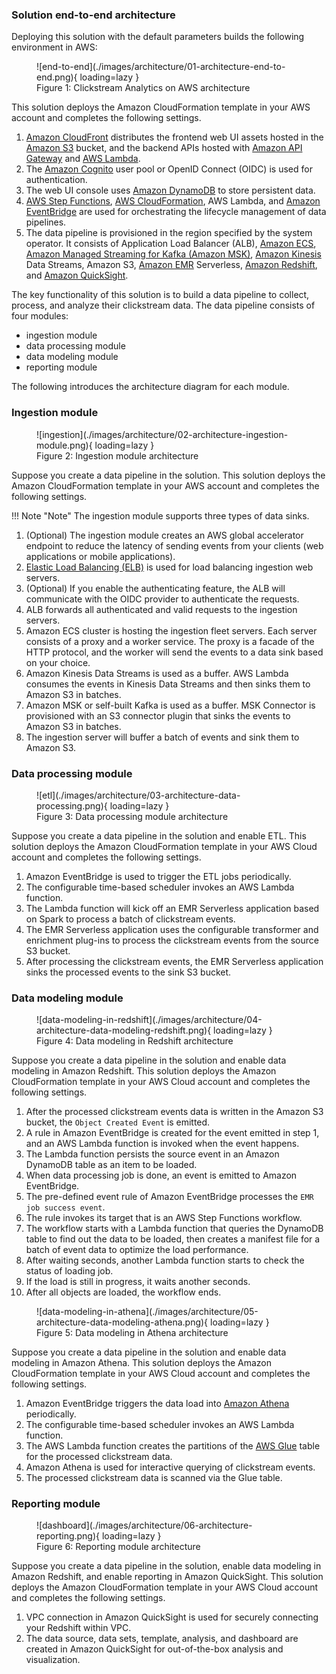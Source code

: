 ### Solution end-to-end architecture

Deploying this solution with the default parameters builds the following environment in AWS:

<figure markdown>
   ![end-to-end](./images/architecture/01-architecture-end-to-end.png){ loading=lazy }
   <figcaption>Figure 1: Clickstream Analytics on AWS architecture</figcaption>
</figure>

This solution deploys the Amazon CloudFormation template in your AWS account and completes the following settings.

1. [Amazon CloudFront](https://aws.amazon.com/cloudfront) distributes the frontend web UI assets hosted in the [Amazon S3](https://aws.amazon.com/s3/) bucket, and the backend APIs hosted with [Amazon API Gateway](https://aws.amazon.com/api-gateway/) and [AWS Lambda](https://aws.amazon.com/lambda).
2. The [Amazon Cognito](https://aws.amazon.com/cognito) user pool or OpenID Connect (OIDC) is used for authentication.
3. The web UI console uses [Amazon DynamoDB](https://aws.amazon.com/dynamodb) to store persistent data.
4. [AWS Step Functions](https://aws.amazon.com/step-functions), [AWS CloudFormation](https://aws.amazon.com/cloudformation), AWS Lambda, and [Amazon EventBridge](https://aws.amazon.com/eventbridge) are used for orchestrating the lifecycle management of data pipelines.
5. The data pipeline is provisioned in the region specified by the system operator. It consists of Application Load Balancer (ALB),
[Amazon ECS](https://aws.amazon.com/ecs/), [Amazon Managed Streaming for Kafka (Amazon MSK)](https://aws.amazon.com/msk/), [Amazon Kinesis](https://aws.amazon.com/kinesis/) Data Streams, Amazon S3, [Amazon EMR](https://aws.amazon.com/emr/) Serverless, [Amazon Redshift](https://aws.amazon.com/redshift/), and [Amazon QuickSight](https://aws.amazon.com/quicksight/).

The key functionality of this solution is to build a data pipeline to collect, process, and analyze their clickstream data. The data pipeline consists of four modules: 

- ingestion module 
- data processing module 
- data modeling module 
- reporting module 

The following introduces the architecture diagram for each module.

### Ingestion module

<figure markdown>
   ![ingestion](./images/architecture/02-architecture-ingestion-module.png){ loading=lazy }
   <figcaption>Figure 2: Ingestion module architecture</figcaption>
</figure>

Suppose you create a data pipeline in the solution. This solution deploys the Amazon CloudFormation template in your AWS account and completes the following settings.

!!! Note "Note"
      The ingestion module supports three types of data sinks.

1. (Optional) The ingestion module creates an AWS global accelerator endpoint to reduce the latency of sending events from your clients (web applications or mobile applications).
2. [Elastic Load Balancing (ELB)](https://aws.amazon.com/elasticloadbalancing/) is used for load balancing ingestion web servers.
3. (Optional) If you enable the authenticating feature, the ALB will communicate with the OIDC provider to authenticate the requests.
4. ALB forwards all authenticated and valid requests to the ingestion servers.
5. Amazon ECS cluster is hosting the ingestion fleet servers. Each server consists of a proxy and a worker service. The proxy is a facade of the HTTP protocol, and the worker will send the events to a data sink based on your choice.
6. Amazon Kinesis Data Streams is used as a buffer. AWS Lambda consumes the events in Kinesis Data Streams and then sinks them to Amazon S3 in batches.
7. Amazon MSK or self-built Kafka is used as a buffer. MSK Connector is provisioned with an S3 connector plugin that sinks the events to Amazon S3 in batches.
8. The ingestion server will buffer a batch of events and sink them to Amazon S3.


### Data processing module

<figure markdown>
   ![etl](./images/architecture/03-architecture-data-processing.png){ loading=lazy }
   <figcaption>Figure 3: Data processing module architecture</figcaption>
</figure>

Suppose you create a data pipeline in the solution and enable ETL. This solution deploys the Amazon CloudFormation template in your AWS Cloud account and completes the following settings.

1. Amazon EventBridge is used to trigger the ETL jobs periodically.
2. The configurable time-based scheduler invokes an AWS Lambda function.
3. The Lambda function will kick off an EMR Serverless application based on Spark to process a batch of clickstream events.
4. The EMR Serverless application uses the configurable transformer and enrichment plug-ins to process the clickstream events from the source S3 bucket.
5. After processing the clickstream events, the EMR Serverless application sinks the processed events to the sink S3 bucket.


### Data modeling module

<figure markdown>
   ![data-modeling-in-redshift](./images/architecture/04-architecture-data-modeling-redshift.png){ loading=lazy }
   <figcaption>Figure 4: Data modeling in Redshift architecture</figcaption>
</figure>

Suppose you create a data pipeline in the solution and enable data modeling in Amazon Redshift. This solution deploys the Amazon CloudFormation template in your AWS Cloud account and completes the following settings.

1. After the processed clickstream events data is written in the Amazon S3 bucket, the `Object Created Event` is emitted.
2. A rule in Amazon EventBridge is created for the event emitted in step 1, and an AWS Lambda function is invoked when the event happens.
3. The Lambda function persists the source event in an Amazon DynamoDB table as an item to be loaded.
4. When data processing job is done, an event is emitted to Amazon EventBridge.
5. The pre-defined event rule of Amazon EventBridge processes the `EMR job success event`.
6. The rule invokes its target that is an AWS Step Functions workflow.
7. The workflow starts with a Lambda function that queries the DynamoDB table to find out the data to be loaded, then creates a manifest file for a batch of event data to optimize the load performance.
8. After waiting seconds, another Lambda function starts to check the status of loading job.
9. If the load is still in progress, it waits another seconds.
10. After all objects are loaded, the workflow ends.

<figure markdown>
   ![data-modeling-in-athena](./images/architecture/05-architecture-data-modeling-athena.png){ loading=lazy }
   <figcaption>Figure 5: Data modeling in Athena architecture</figcaption>
</figure>

Suppose you create a data pipeline in the solution and enable data modeling in Amazon Athena. This solution deploys the Amazon CloudFormation template in your AWS Cloud account and completes the following settings.

1. Amazon EventBridge triggers the data load into [Amazon Athena](https://aws.amazon.com/athena/) periodically.
2. The configurable time-based scheduler invokes an AWS Lambda function.
3. The AWS Lambda function creates the partitions of the [AWS Glue](https://aws.amazon.com/glue/) table for the processed clickstream data.
4. Amazon Athena is used for interactive querying of clickstream events.
5. The processed clickstream data is scanned via the Glue table.

### Reporting module

<figure markdown>
   ![dashboard](./images/architecture/06-architecture-reporting.png){ loading=lazy }
   <figcaption>Figure 6: Reporting module architecture</figcaption>
</figure>

Suppose you create a data pipeline in the solution, enable data modeling in Amazon Redshift, and enable reporting in Amazon QuickSight. This solution deploys the Amazon CloudFormation template in your AWS Cloud account and completes the following settings.

1. VPC connection in Amazon QuickSight is used for securely connecting your Redshift within VPC.
2. The data source, data sets, template, analysis, and dashboard are created in Amazon QuickSight for out-of-the-box analysis and visualization.

